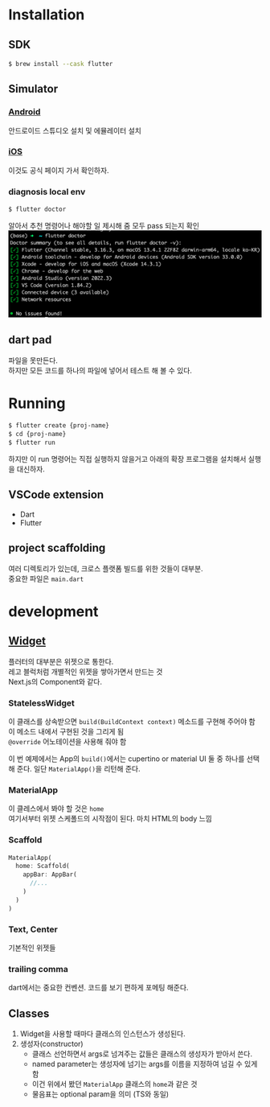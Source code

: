# Installation

## SDK

```sh
$ brew install --cask flutter
```

## Simulator

### [Android](https://docs.flutter.dev/get-started/install/macos#android-setup)

안드로이드 스튜디오 설치 및 에뮬레이터 설치

### [iOS](https://docs.flutter.dev/get-started/install/macos)

이것도 공식 페이지 가서 확인하자.

### diagnosis local env

```sh
$ flutter doctor
```

알아서 추천 명령어나 해야할 일 제시해 줌
모두 pass 되는지 확인
![flutter_doctor](/images/flutter_doctor.png)

## dart pad

파일을 못만든다.  
하지만 모든 코드를 하나의 파일에 넣어서 테스트 해 볼 수 있다.

# Running

```sh
$ flutter create {proj-name}
$ cd {proj-name}
$ flutter run
```

하지만 이 run 명령어는 직접 실행하지 않을거고 아래의 확장 프로그램을 설치해서 실행을 대신하자.

## VSCode extension

- Dart
- Flutter

## project scaffolding

여러 디렉토리가 있는데, 크로스 플랫폼 빌드를 위한 것들이 대부분.  
중요한 파일은 `main.dart`

# development

## [Widget](https://docs.flutter.dev/ui/widgets)

플러터의 대부분은 위젯으로 통한다.  
레고 블럭처럼 개별적인 위젯을 쌓아가면서 만드는 것  
Next.js의 Component와 같다.

### StatelessWidget

이 클래스를 상속받으면 `build(BuildContext context)` 메소드를 구현해 주어야 함  
이 메소드 내에서 구현된 것을 그리게 됨  
`@override` 어노테이션을 사용해 줘야 함

이 번 예제에서는 App의 `build()`에서는 cupertino or material UI 둘 중 하나를 선택해 준다. 일단 `MaterialApp()`을 리턴해 준다.

### MaterialApp

이 클레스에서 봐야 할 것은 `home`  
여기서부터 위젯 스케폴드의 시작점이 된다.
마치 HTML의 body 느낌

### Scaffold

```dart
MaterialApp(
  home: Scaffold(
    appBar: AppBar(
      //...
    )
  )
)
```

### Text, Center

기본적인 위젯들

### trailing comma

dart에서는 중요한 컨벤션.
코드를 보기 편하게 포메팅 해준다.

## Classes

1. Widget을 사용할 때마다 클래스의 인스턴스가 생성된다.
2. 생성자(constructor)
   - 클래스 선언하면서 args로 넘겨주는 값들은 클래스의 생성자가 받아서 쓴다.
   - named parameter는 생성자에 넘기는 args를 이름을 지정하여 넘길 수 있게 함
   - 이건 위에서 봤던 `MaterialApp` 클래스의 `home`과 같은 것
   - 물음표는 optional param을 의미 (TS와 동일)
